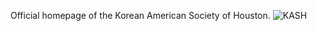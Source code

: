 Official homepage of the Korean American Society of Houston.
![KASH](https://github.com/user-attachments/assets/330c21e3-da8b-4bda-b9d9-4f8a4e458b2d)
